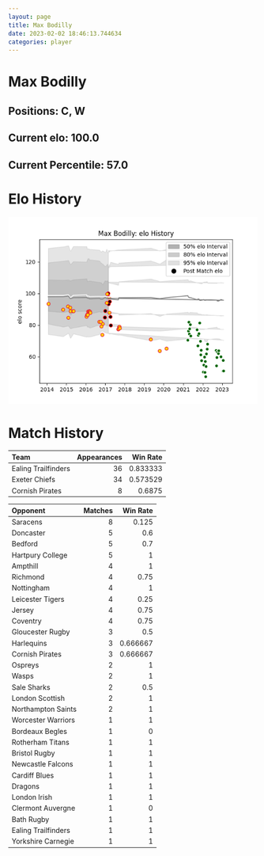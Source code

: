 ```yaml
---  
layout: page  
title: Max Bodilly  
date: 2023-02-02 18:46:13.744634  
categories: player  
---
```

# Max Bodilly

## Positions: C, W

## Current elo: 100.0

## Current Percentile: 57.0

# Elo History


![elo history](history_MaxBodilly.png)
# Match History


| Team                |   Appearances |   Win Rate |
|:--------------------|--------------:|-----------:|
| Ealing Trailfinders |            36 |   0.833333 |
| Exeter Chiefs       |            34 |   0.573529 |
| Cornish Pirates     |             8 |   0.6875   |

| Opponent            |   Matches |   Win Rate |
|:--------------------|----------:|-----------:|
| Saracens            |         8 |   0.125    |
| Doncaster           |         5 |   0.6      |
| Bedford             |         5 |   0.7      |
| Hartpury College    |         5 |   1        |
| Ampthill            |         4 |   1        |
| Richmond            |         4 |   0.75     |
| Nottingham          |         4 |   1        |
| Leicester Tigers    |         4 |   0.25     |
| Jersey              |         4 |   0.75     |
| Coventry            |         4 |   0.75     |
| Gloucester Rugby    |         3 |   0.5      |
| Harlequins          |         3 |   0.666667 |
| Cornish Pirates     |         3 |   0.666667 |
| Ospreys             |         2 |   1        |
| Wasps               |         2 |   1        |
| Sale Sharks         |         2 |   0.5      |
| London Scottish     |         2 |   1        |
| Northampton Saints  |         2 |   1        |
| Worcester Warriors  |         1 |   1        |
| Bordeaux Begles     |         1 |   0        |
| Rotherham Titans    |         1 |   1        |
| Bristol Rugby       |         1 |   1        |
| Newcastle Falcons   |         1 |   1        |
| Cardiff Blues       |         1 |   1        |
| Dragons             |         1 |   1        |
| London Irish        |         1 |   1        |
| Clermont Auvergne   |         1 |   0        |
| Bath Rugby          |         1 |   1        |
| Ealing Trailfinders |         1 |   1        |
| Yorkshire Carnegie  |         1 |   1        |